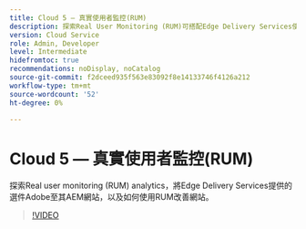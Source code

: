 ```yaml
---
title: Cloud 5 — 真實使用者監控(RUM)
description: 探索Real User Monitoring (RUM)可搭配Edge Delivery Services使用。
version: Cloud Service
role: Admin, Developer
level: Intermediate
hidefromtoc: true
recommendations: noDisplay, noCatalog
source-git-commit: f2dceed935f563e83092f8e14133746f4126a212
workflow-type: tm+mt
source-wordcount: '52'
ht-degree: 0%

---
```


# Cloud 5 — 真實使用者監控(RUM)

探索Real user monitoring (RUM) analytics，將Edge Delivery Services提供的選件Adobe至其AEM網站，以及如何使用RUM改善網站。

>[!VIDEO](https://video.tv.adobe.com/v/3427495?quality=12&learn=on)

